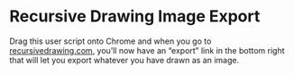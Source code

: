 
Recursive Drawing Image Export
==============================

Drag this user script onto Chrome and when you go to [recursivedrawing.com](http://recursivedrawing.com/draw.html), you’ll now have an “export” link in the bottom right that will let you export whatever you have drawn as an image.
